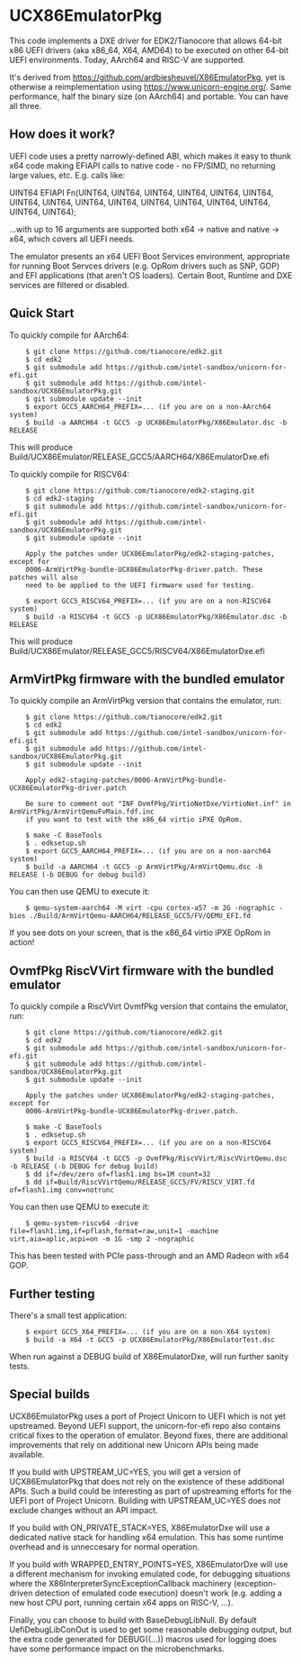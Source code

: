 # UCX86EmulatorPkg

This code implements a DXE driver for EDK2/Tianocore that allows
64-bit x86 UEFI drivers (aka x86_64, X64, AMD64) to be executed
on other 64-bit UEFI environments. Today, AArch64 and RISC-V
are supported.

It's derived from https://github.com/ardbiesheuvel/X86EmulatorPkg, yet
is otherwise a reimplementation using https://www.unicorn-engine.org/.
Same performance, half the binary size (on AArch64) and portable.
You can have all three.

## How does it work?

UEFI code uses a pretty narrowly-defined ABI, which makes it
easy to thunk x64 code making EFIAPI calls to native code -
no FP/SIMD, no returning large values, etc. E.g. calls like:

UINT64
EFIAPI
Fn(UINT64, UINT64, UINT64, UINT64,
   UINT64, UINT64, UINT64, UINT64,
   UINT64, UINT64, UINT64, UINT64,
   UINT64, UINT64, UINT64, UINT64);

...with up to 16 arguments are supported both x64 -> native
and native -> x64, which covers all UEFI needs.

The emulator presents an x64 UEFI Boot Services environment,
appropriate for running Boot Servces drivers (e.g. OpRom drivers
such as SNP, GOP) and EFI applications (that aren't OS loaders).
Certain Boot, Runtime and DXE services are filtered or disabled.

## Quick Start

To quickly compile for AArch64:

        $ git clone https://github.com/tianocore/edk2.git
        $ cd edk2
        $ git submodule add https://github.com/intel-sandbox/unicorn-for-efi.git
        $ git submodule add https://github.com/intel-sandbox/UCX86EmulatorPkg.git
        $ git submodule update --init
        $ export GCC5_AARCH64_PREFIX=... (if you are on a non-AArch64 system)
        $ build -a AARCH64 -t GCC5 -p UCX86EmulatorPkg/X86Emulator.dsc -b RELEASE

This will produce Build/UCX86Emulator/RELEASE_GCC5/AARCH64/X86EmulatorDxe.efi

To quickly compile for RISCV64:

        $ git clone https://github.com/tianocore/edk2-staging.git
        $ cd edk2-staging
        $ git submodule add https://github.com/intel-sandbox/unicorn-for-efi.git
        $ git submodule add https://github.com/intel-sandbox/UCX86EmulatorPkg.git
        $ git submodule update --init

        Apply the patches under UCX86EmulatorPkg/edk2-staging-patches, except for
        0006-ArmVirtPkg-bundle-UCX86EmulatorPkg-driver.patch. These patches will also
        need to be applied to the UEFI firmware used for testing.

        $ export GCC5_RISCV64_PREFIX=... (if you are on a non-RISCV64 system)
        $ build -a RISCV64 -t GCC5 -p UCX86EmulatorPkg/X86Emulator.dsc -b RELEASE

This will produce Build/UCX86Emulator/RELEASE_GCC5/RISCV64/X86EmulatorDxe.efi

## ArmVirtPkg firmware with the bundled emulator

To quickly compile an ArmVirtPkg version that contains the emulator, run:

        $ git clone https://github.com/tianocore/edk2.git
        $ cd edk2
        $ git submodule add https://github.com/intel-sandbox/unicorn-for-efi.git
        $ git submodule add https://github.com/intel-sandbox/UCX86EmulatorPkg.git
        $ git submodule update --init

        Apply edk2-staging-patches/0006-ArmVirtPkg-bundle-UCX86EmulatorPkg-driver.patch

        Be sure to comment out "INF OvmfPkg/VirtioNetDxe/VirtioNet.inf" in ArmVirtPkg/ArmVirtQemuFvMain.fdf.inc
        if you want to test with the x86_64 virtio iPXE OpRom.

        $ make -C BaseTools
        $ . edksetup.sh
        $ export GCC5_AARCH64_PREFIX=... (if you are on a non-aarch64 system)
        $ build -a AARCH64 -t GCC5 -p ArmVirtPkg/ArmVirtQemu.dsc -b RELEASE (-b DEBUG for debug build)

You can then use QEMU to execute it:

        $ qemu-system-aarch64 -M virt -cpu cortex-a57 -m 2G -nographic -bios ./Build/ArmVirtQemu-AARCH64/RELEASE_GCC5/FV/QEMU_EFI.fd

If you see dots on your screen, that is the x86_64 virtio iPXE OpRom in action!

## OvmfPkg RiscVVirt firmware with the bundled emulator

To quickly compile a RiscVVirt OvmfPkg version that contains the emulator, run:

        $ git clone https://github.com/tianocore/edk2.git
        $ cd edk2
        $ git submodule add https://github.com/intel-sandbox/unicorn-for-efi.git
        $ git submodule add https://github.com/intel-sandbox/UCX86EmulatorPkg.git
        $ git submodule update --init

        Apply the patches under UCX86EmulatorPkg/edk2-staging-patches, except for
        0006-ArmVirtPkg-bundle-UCX86EmulatorPkg-driver.patch.

        $ make -C BaseTools
        $ . edksetup.sh
        $ export GCC5_RISCV64_PREFIX=... (if you are on a non-RISCV64 system)
        $ build -a RISCV64 -t GCC5 -p OvmfPkg/RiscVVirt/RiscVVirtQemu.dsc -b RELEASE (-b DEBUG for debug build)
        $ dd if=/dev/zero of=flash1.img bs=1M count=32
        $ dd if=Build/RiscVVirtQemu/RELEASE_GCC5/FV/RISCV_VIRT.fd of=flash1.img conv=notrunc

You can then use QEMU to execute it:

        $ qemu-system-riscv64 -drive file=flash1.img,if=pflash,format=raw,unit=1 -machine virt,aia=aplic,acpi=on -m 1G -smp 2 -nographic

This has been tested with PCIe pass-through and an AMD Radeon with x64 GOP.

## Further testing

There's a small test application:

        $ export GCC5_X64_PREFIX=... (if you are on a non-X64 system)
        $ build -a X64 -t GCC5 -p UCX86EmulatorPkg/X86EmulatorTest.dsc

When run against a DEBUG build of X86EmulatorDxe, will run further sanity tests.

## Special builds

UCX86EmulatorPkg uses a port of Project Unicorn to UEFI which is not
yet upstreamed. Beyond UEFI support, the unicorn-for-efi repo also
contains critical fixes to the operation of emulator. Beyond fixes, there
are additional improvements that rely on additional new Unicorn APIs being
made available.

If you build with UPSTREAM_UC=YES, you will get a version of UCX86EmulatorPkg
that does not rely on the existence of these additional APIs. Such a build
could be interesting as part of upstreaming efforts for the UEFI port of
Project Unicorn. Building with UPSTREAM_UC=YES does *not* exclude changes
without an API impact.

If you build with ON_PRIVATE_STACK=YES, X86EmulatorDxe will use a dedicated
native stack for handling x64 emulation. This has some runtime overhead and
is unneccesary for normal operation.

If you build with WRAPPED_ENTRY_POINTS=YES, X86EmulatorDxe will use a
different mechanism for invoking emulated code, for debugging situations
where the X86InterpreterSyncExceptionCallback machinery (exception-driven
detection of emulated code execution) doesn't work (e.g. adding a new host
CPU port, running certain x64 apps on RISC-V, ...).

Finally, you can choose to build with BaseDebugLibNull. By default
UefiDebugLibConOut is used to get some reasonable debugging output, but
the extra code generated for DEBUG((...)) macros used for logging does
have some performance impact on the microbenchmarks.
